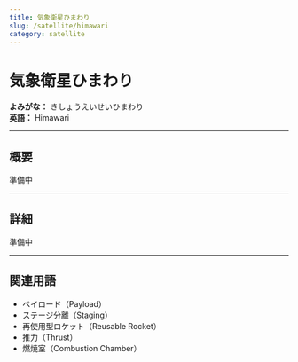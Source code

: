```yaml
---
title: 気象衛星ひまわり
slug: /satellite/himawari
category: satellite
---
```


# 気象衛星ひまわり

**よみがな：** きしょうえいせいひまわり  
**英語：** Himawari  

---

## 概要

準備中

---

## 詳細

準備中

---

## 関連用語

- ペイロード（Payload）
- ステージ分離（Staging）
- 再使用型ロケット（Reusable Rocket）
- 推力（Thrust）
- 燃焼室（Combustion Chamber）

